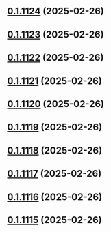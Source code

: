 ## [0.1.1124](https://github.com/binary-braids/terraform-oracle/compare/v0.1.1123...v0.1.1124) (2025-02-26)



## [0.1.1123](https://github.com/binary-braids/terraform-oracle/compare/v0.1.1122...v0.1.1123) (2025-02-26)



## [0.1.1122](https://github.com/binary-braids/terraform-oracle/compare/v0.1.1121...v0.1.1122) (2025-02-26)



## [0.1.1121](https://github.com/binary-braids/terraform-oracle/compare/v0.1.1120...v0.1.1121) (2025-02-26)



## [0.1.1120](https://github.com/binary-braids/terraform-oracle/compare/v0.1.1119...v0.1.1120) (2025-02-26)



## [0.1.1119](https://github.com/binary-braids/terraform-oracle/compare/v0.1.1118...v0.1.1119) (2025-02-26)



## [0.1.1118](https://github.com/binary-braids/terraform-oracle/compare/v0.1.1117...v0.1.1118) (2025-02-26)



## [0.1.1117](https://github.com/binary-braids/terraform-oracle/compare/v0.1.1116...v0.1.1117) (2025-02-26)



## [0.1.1116](https://github.com/binary-braids/terraform-oracle/compare/v0.1.1115...v0.1.1116) (2025-02-26)



## [0.1.1115](https://github.com/binary-braids/terraform-oracle/compare/v0.1.1114...v0.1.1115) (2025-02-26)



